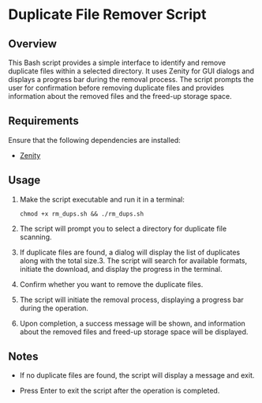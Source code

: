 # Duplicate File Remover Script

## Overview
This Bash script provides a simple interface to identify and remove duplicate files within a selected directory.
It uses Zenity for GUI dialogs and displays a progress bar during the removal process.
The script prompts the user for confirmation before removing duplicate files and provides information about the removed files and the freed-up storage space.

## Requirements
Ensure that the following dependencies are installed:
- [Zenity](https://help.gnome.org/users/zenity/stable/)

## Usage
1. Make the script executable and run it in a terminal:

   ```
   chmod +x rm_dups.sh && ./rm_dups.sh
   ```
2. The script will prompt you to select a directory for duplicate file scanning.

3. If duplicate files are found, a dialog will display the list of duplicates along with the total size.3. The script will search for available formats, initiate the download, and display the progress in the terminal.

4. Confirm whether you want to remove the duplicate files.

5. The script will initiate the removal process, displaying a progress bar during the operation.

6. Upon completion, a success message will be shown, and information about the removed files and freed-up storage space will be displayed.

## Notes

- If no duplicate files are found, the script will display a message and exit.

-  Press Enter to exit the script after the operation is completed.
